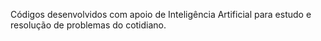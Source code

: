 Códigos desenvolvidos com apoio de Inteligência Artificial para estudo e resolução de problemas do cotidiano.
